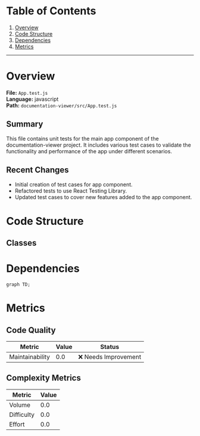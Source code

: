# Table of Contents

1. [Overview](#overview)
2. [Code Structure](#code-structure)
3. [Dependencies](#dependencies)
4. [Metrics](#metrics)

---

# Overview

**File:** `App.test.js`  
**Language:** javascript  
**Path:** `documentation-viewer/src/App.test.js`  

## Summary

This file contains unit tests for the main app component of the documentation-viewer project. It includes various test cases to validate the functionality and performance of the app under different scenarios.

## Recent Changes

- Initial creation of test cases for app component.
- Refactored tests to use React Testing Library.
- Updated test cases to cover new features added to the app component.


# Code Structure

## Classes

# Dependencies

```mermaid
graph TD;
```

# Metrics

## Code Quality

| Metric | Value | Status |
|--------|-------|--------|
| Maintainability | 0.0 | ❌ Needs Improvement |
## Complexity Metrics

| Metric | Value |
|--------|--------|
| Volume | 0.0 |
| Difficulty | 0.0 |
| Effort | 0.0 |